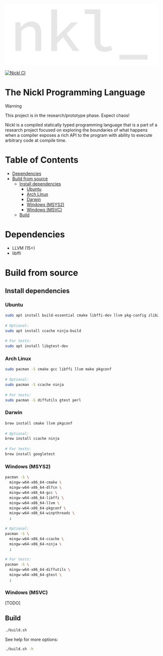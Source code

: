 <p align="center">
    <img src="etc/images/nkl.svg" alt="nickl">
</p>

[![Nickl CI](https://github.com/nickl-lang/nickl/actions/workflows/ci.yml/badge.svg)](https://github.com/nickl-lang/nickl/actions/workflows/ci.yml)

# The Nickl Programming Language

> [!WARNING]
> This project is in the research/prototype phase. Expect chaos!

Nickl is a compiled statically typed programming language that is a part of a research project
focused on exploring the boundaries of what happens when a compiler exposes a rich API
to the program with ability to execute arbitrary code at compile time.

# Table of Contents
- [Dependencies](#dependencies)
- [Build from source](#build-from-source)
    - [Install dependencies](#install-dependencies)
      - [Ubuntu](#ubuntu)
      - [Arch Linux](#arch-linux)
      - [Darwin](#darwin)
      - [Windows (MSYS2)](#windows-msys2)
      - [Windows (MSVC)](#windows-msvc)
    - [Build](#build)

# Dependencies

 - LLVM (15+)
 - libffi

# Build from source

## Install dependencies

### Ubuntu

```sh
sudo apt install build-essential cmake libffi-dev llvm pkg-config zlib2g-dev

# Optional:
sudo apt install ccache ninja-build

# For tests:
sudo apt install libgtest-dev
```

### Arch Linux

```sh
sudo pacman -S cmake gcc libffi llvm make pkgconf

# Optional:
sudo pacman -S ccache ninja

# For tests:
sudo pacman -S diffutils gtest perl
```

### Darwin

```sh
brew install cmake llvm pkgconf

# Optional:
brew install ccache ninja

# For tests:
brew install googletest
```

### Windows (MSYS2)

```sh
pacman -S \
  mingw-w64-x86_64-cmake \
  mingw-w64-x86_64-dlfcn \
  mingw-w64-x86_64-gcc \
  mingw-w64-x86_64-libffi \
  mingw-w64-x86_64-llvm \
  mingw-w64-x86_64-pkgconf \
  mingw-w64-x86_64-winpthreads \
  ;

# Optional:
pacman -S \
  mingw-w64-x86_64-ccache \
  mingw-w64-x86_64-ninja \
  ;

# For tests:
pacman -S \
  mingw-w64-x86_64-diffutils \
  mingw-w64-x86_64-gtest \
  ;
```

### Windows (MSVC)

[TODO]

## Build

```sh
./build.sh
```

See help for more options:
```sh
./build.sh -h
```
